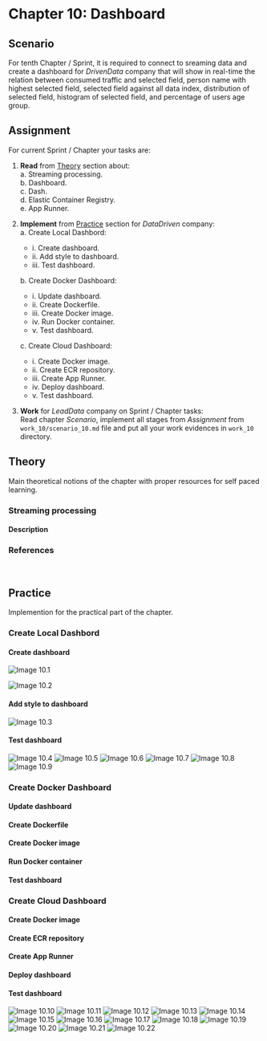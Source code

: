 # **Chapter 10:** Dashboard

## Scenario
For tenth Chapter / Sprint, it is required to connect to sreaming data and create a dashboard for *DrivenData* company that will show in real-time the relation between consumed traffic and selected field, person name with highest selected field, selected field against all data index, distribution of selected field, histogram of selected field, and percentage of users age group.

## Assignment
For current Sprint / Chapter your tasks are:
1. **Read** from [Theory](#theory) section about:\
    a. Streaming processing.\
    b. Dashboard.\
    c. Dash.\
    d. Elastic Container Registry.\
    e. App Runner.

2. **Implement** from [Practice](#practice) section for *DataDriven* company:\
    a. Create Local Dashbord:
    * i. Create dashboard.
    * ii. Add style to dashboard.
    * iii. Test dashboard.

    b. Create Docker Dashboard:
    * i. Update dashboard.
    * ii. Create Dockerfile.
    * iii. Create Docker image.
    * iv. Run Docker container.
    * v. Test dashboard.

    c. Create Cloud Dashboard:
    * i. Create Docker image.
    * ii. Create ECR repository.
    * iii. Create App Runner.
    * iv. Deploy dashboard.
    * v. Test dashboard.

3. **Work** for *LeadData* company on Sprint / Chapter tasks:\
Read chapter *Scenario*, implement all stages from *Assignment* from `work_10/scenario_10.md` file and put all your work evidences in `work_10` directory.

## Theory
Main theoretical notions of the chapter with proper resources for self paced learning.

### Streaming processing
#### Description
### References
[]()\
[]()

## Practice
Implemention for the practical part of the chapter.

### Create Local Dashbord

#### Create dashboard
![Image 10.1](../media/image_10.1.PNG)

![Image 10.2](../media/image_10.2.PNG)

#### Add style to dashboard
![Image 10.3](../media/image_10.3.PNG)

#### Test dashboard
![Image 10.4](../media/image_10.4.PNG)
![Image 10.5](../media/image_10.5.PNG)
![Image 10.6](../media/image_10.6.PNG)
![Image 10.7](../media/image_10.7.PNG)
![Image 10.8](../media/image_10.8.PNG)
![Image 10.9](../media/image_10.9.PNG)

### Create Docker Dashboard
#### Update dashboard
#### Create Dockerfile
#### Create Docker image
#### Run Docker container
#### Test dashboard

### Create Cloud Dashboard
#### Create Docker image
#### Create ECR repository
#### Create App Runner
#### Deploy dashboard
#### Test dashboard





![Image 10.10](../media/image_10.10.PNG)
![Image 10.11](../media/image_10.11.PNG)
![Image 10.12](../media/image_10.12.PNG)
![Image 10.13](../media/image_10.13.PNG)
![Image 10.14](../media/image_10.14.PNG)
![Image 10.15](../media/image_10.15.PNG)
![Image 10.16](../media/image_10.16.PNG)
![Image 10.17](../media/image_10.17.PNG)
![Image 10.18](../media/image_10.18.PNG)
![Image 10.19](../media/image_10.19.PNG)
![Image 10.20](../media/image_10.20.PNG)
![Image 10.21](../media/image_10.21.PNG)
![Image 10.22](../media/image_10.22.PNG)